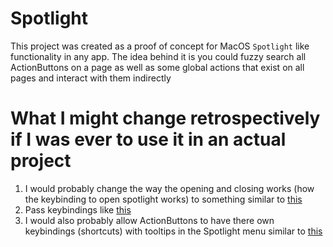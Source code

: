 # Spotlight

This project was created as a proof of concept for MacOS `Spotlight` like
functionality in any app. The idea behind it is you could fuzzy search all
ActionButtons on a page as well as some global actions that exist on all pages
and interact with them indirectly

# What I might change retrospectively if I was ever to use it in an actual project

1. I would probably change the way the opening and closing works (how the
   keybinding to open spotlight works) to something similar to [this](https://www.npmjs.com/package/spotlight-react)
2. Pass keybindings like [this](https://craig.is/killing/mice)
3. I would also probably allow ActionButtons to have there own keybindings
   (shortcuts) with tooltips in the Spotlight menu similar to [this](https://github.com/saharmor/react-super-cmd)
